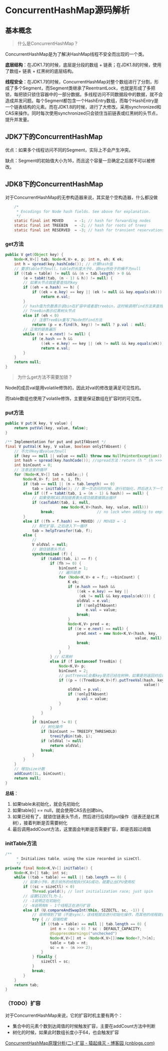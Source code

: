 # ConcurrentHashMap源码解析

## 基本概念

> 什么是ConcurrentHashMap？

ConcurrentHashMap是为了解决HashMap线程不安全而出现的一个类。

**底层结构**：在JDK1.7的时候，底层是分段的数组 + 链表；在JDK1.8的时候，使用了数组+ 链表 + 红黑树的底层结构。

**线程安全**：在JDK1.7的时候，ConcurrentHashMap对整个数组进行了分割，形成了多个Segment，而Segment类继承了ReentrantLock，也就是形成了多把锁，每把锁只锁住容器中的一部分数据。多线程访问不同数据段中的数据，就不会造成并发问题。每个Segment都包含一个HashEntry数组，而每个HashEntry是一个链表结构的元素。而在JDK1.8的时候，进行了大修改。采用synchronized和CAS来操作。同时每次使用synchronized只会锁住当前链表或红黑树的头节点，提升并发量。

## JDK7下的ConcurrentHashMap

优点：如果多个线程访问不同的Segment，实际上不会产生冲突。

缺点：Segment的初始值大小为16，而且这个容量一旦确定之后就不可以被修改。

## JDK8下的ConcurrentHashMap

对于ConcurrentHashMap的无参构造器来说，其实是个空构造器，什么都没做

```java
    /*
     * Encodings for Node hash fields. See above for explanation.
     */
    static final int MOVED     = -1; // hash for forwarding nodes
    static final int TREEBIN   = -2; // hash for roots of trees
    static final int RESERVED  = -3; // hash for transient reservations
```

### get方法

```java
public V get(Object key) {
    Node<K,V>[] tab; Node<K,V> e, p; int n, eh; K ek;
    int h = spread(key.hashCode()); // 计算hash值
    // 要求table不为null，table的长度大于0，该key所处于的桶不为null
    if ((tab = table) != null && (n = tab.length) > 0 &&
        (e = tabAt(tab, (n - 1) & h)) != null) {
        // 如果头节点就是要查找的key
        if ((eh = e.hash) == h) {
            if ((ek = e.key) == key || (ek != null && key.equals(ek)))
                return e.val;
        }
        // hash值为负数表示该bin在扩容中或者是treebin，这时候调用find方法来查找
        // TreeBin表示红黑树头节点
        else if (eh < 0)
            // 注意TreeBin重写了Node的find方法
            return (p = e.find(h, key)) != null ? p.val : null;
        // 正常的链表遍历
        while ((e = e.next) != null) {
            if (e.hash == h &&
                ((ek = e.key) == key || (ek != null && key.equals(ek))))
                return e.val;
        }
    }
    return null;
}
```

> 为什么get方法不需要加锁？

Node的成员val是用volatile修饰的，因此对val的修改是满足可见性的。

而table数组也使用了volatile修饰，主要是保证数组在扩容时的可见性。

### put方法

```java
public V put(K key, V value) {
    return putVal(key, value, false);
}

/** Implementation for put and putIfAbsent */
final V putVal(K key, V value, boolean onlyIfAbsent) {
    // 不允许key或value为null
    if (key == null || value == null) throw new NullPointerException();
    int hash = spread(key.hashCode()); //spread方法：return (h ^ (h >>> 16)) & HASH_BITS;
    int binCount = 0;
    // 注意这里的循环
    for (Node<K,V>[] tab = table;;) {
        Node<K,V> f; int n, i, fh;
        if (tab == null || (n = tab.length) == 0)
            tab = initTable(); // 第一次访问的时候，进行初始化，然后进入下一个循环
        else if ((f = tabAt(tab, i = (n - 1) & hash)) == null) {
            // 如果使用CAS添加链表表头成功就直接跳出循环
            if (casTabAt(tab, i, null,
                         new Node<K,V>(hash, key, value, null)))
                break;                   // no lock when adding to empty bin
        }
        else if ((fh = f.hash) == MOVED) // MOVED = -1
            // 帮忙扩容，之后进入下一循环
            tab = helpTransfer(tab, f);
        else {
            // 
            V oldVal = null;
            // 锁住链表头节点
            synchronized (f) {
                if (tabAt(tab, i) == f) {
                    if (fh >= 0) {
                        binCount = 1;
                        // 遍历链表
                        for (Node<K,V> e = f;; ++binCount) {
                            K ek;
                            if (e.hash == hash &&
                                ((ek = e.key) == key ||
                                 (ek != null && key.equals(ek)))) {
                                oldVal = e.val;
                                if (!onlyIfAbsent)
                                    e.val = value;
                                break;
                            }
                            Node<K,V> pred = e;
                            if ((e = e.next) == null) {
                                pred.next = new Node<K,V>(hash, key,
                                                          value, null);
                                break;
                            }
                        }
                    } // 红黑树
                    else if (f instanceof TreeBin) {
                        Node<K,V> p;
                        binCount = 2;
                        // putTreeval会看key是否已经在树种，如果是则返回对应的TreeNode
                        if ((p = ((TreeBin<K,V>)f).putTreeVal(hash, key,
                                                              value)) != null) {
                            oldVal = p.val;
                            if (!onlyIfAbsent)
                                p.val = value;
                        }
                    }
                }
            }
            if (binCount != 0) {
                // 树化操作
                if (binCount >= TREEIFY_THRESHOLD)
                    treeifyBin(tab, i);
                if (oldVal != null)
                    return oldVal;
                break;
            }
        }
    }
    // 增加size计数
    addCount(1L, binCount);
    return null;
}
```

**总结**：

1. 如果table未初始化，就会先初始化
2. 如果table[i] == null，就会使用CAS去创建bin。
3. 如果已经有了，就锁住链表头节点，然后进行后续的put操作（链表还是红黑树），接着判断是否需要树化
4. 最后调用addCount方法，这里面会判断是否需要扩容，即是否超过阈值

### initTable方法

```java
/**
     * Initializes table, using the size recorded in sizeCtl.
     */
private final Node<K,V>[] initTable() {
    Node<K,V>[] tab; int sc;
    while ((tab = table) == null || tab.length == 0) {
        // 如果小于0，表示另外的线程执行CAS成功，就要让出CPU使用权
        if ((sc = sizeCtl) < 0)
            Thread.yield(); // lost initialization race; just spin
        // 设置SIZECTL为-1，
        // -1说明正在初始化
        // -N说明有N - 1个线程正在进行扩容
        else if (U.compareAndSwapInt(this, SIZECTL, sc, -1)) {
            // 说明得到了锁（不是sync），该线程就会进行初始化操作，而其他的线程就会yield直到table创建
            try { // 双端检索
                if ((tab = table) == null || tab.length == 0) {
                    int n = (sc > 0) ? sc : DEFAULT_CAPACITY;
                    @SuppressWarnings("unchecked")
                    Node<K,V>[] nt = (Node<K,V>[])new Node<?,?>[n];
                    table = tab = nt;
                    sc = n - (n >>> 2);
                }
            } finally {
                sizeCtl = sc;
            }
            break;
        }
    }
    return tab;
}
```

### （TODO）扩容

对于ConcurrentHashMap来说，它的扩容时机主要有两个：

- 集合中的元素个数到达阈值的时候触发扩容，主要在addCount方法中判断
- 树化的时候，如果此时数组长度小于64，也会触发扩容

[ConcurrentHashMap原理分析(二)-扩容 - 猿起缘灭 - 博客园 (cnblogs.com)](https://www.cnblogs.com/gunduzi/p/13651664.html)